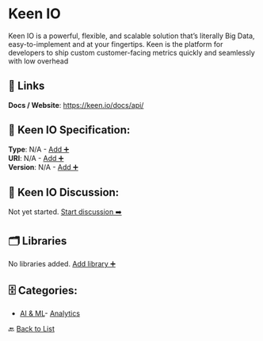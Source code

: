 # Keen IO

Keen IO is a powerful, flexible, and scalable solution that’s literally Big Data, easy-to-implement and at your fingertips. Keen is the platform for developers to ship custom customer-facing metrics quickly and seamlessly with low overhead

##  🔗 Links
**Docs / Website**: https://keen.io/docs/api/

## 🧬 Keen IO Specification:
**Type**: N/A - [Add ➕](https://github.com/apis-list/apis-list/edit/main/apis.yaml#L10850)  
**URI**: N/A - [Add ➕](https://github.com/apis-list/apis-list/edit/main/apis.yaml#L10850)  
**Version**: N/A - [Add ➕](https://github.com/apis-list/apis-list/edit/main/apis.yaml#L10850)

## 💬 Keen IO Discussion:
Not yet started. [Start discussion ➡️](https://github.com/apis-list/apis-list/discussions/new)

## 🗂️ Libraries

No libraries added. [Add library ➕](https://github.com/apis-list/apis-list/edit/main/apis.yaml#L10850)    


## 🗄️ Categories:
- [AI & ML](https://github.com/apis-list/apis-list#ai--ml-)- [Analytics](https://github.com/apis-list/apis-list#analytics-)

🔙  [Back to List](https://github.com/apis-list/apis-list)
